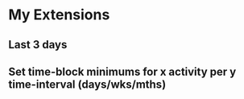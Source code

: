 # My Extensions

## Last 3 days



## Set time-block minimums for x activity per y time-interval (days/wks/mths)  
